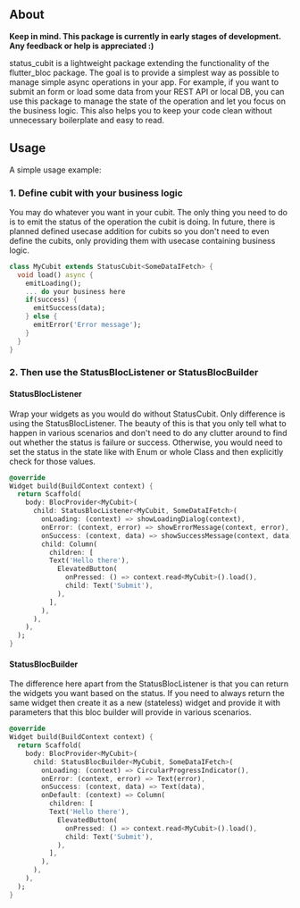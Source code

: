 ## About

**Keep in mind. This package is currently in early stages of development. Any feedback or help is appreciated :)**

status_cubit is a lightweight package extending the functionality of the flutter_bloc package. 
The goal is to provide a simplest way as possible to manage simple async operations in your app.
For example, if you want to submit an form or load some data from your REST API or local DB, you
can use this package to manage the state of the operation and let you focus on the business logic.
This also helps you to keep your code clean without unnecessary boilerplate and easy to read.

## Usage

A simple usage example:

### 1. Define cubit with your business logic
You may do whatever you want in your cubit. The only thing you need to do is to emit the status 
of the operation the cubit is doing. In future, there is planned defined usecase addition for cubits
so you don't need to even define the cubits, only providing them with usecase containing business logic.

```dart
class MyCubit extends StatusCubit<SomeDataIFetch> {
  void load() async {
    emitLoading();
    ... do your business here
    if(success) {
      emitSuccess(data);
    } else {
      emitError('Error message');
    }
  }
}
```

### 2. Then use the StatusBlocListener or StatusBlocBuilder


#### StatusBlocListener
Wrap your widgets as you would do without StatusCubit. Only difference is using the StatusBlocListener.
The beauty of this is that you only tell what to happen in various scenarios and don't need to do any
clutter around to find out whether the status is failure or success. Otherwise, you would need to 
set the status in the state like with Enum or whole Class and then explicitly check for those values.

```dart
@override
Widget build(BuildContext context) {
  return Scaffold(
    body: BlocProvider<MyCubit>(
      child: StatusBlocListener<MyCubit, SomeDataIFetch>(
        onLoading: (context) => showLoadingDialog(context),
        onError: (context, error) => showErrorMessage(context, error),
        onSuccess: (context, data) => showSuccessMessage(context, data),
        child: Column(
          children: [
          Text('Hello there'),
            ElevatedButton(
              onPressed: () => context.read<MyCubit>().load(),
              child: Text('Submit'),
            ),
          ],
        ),
      ),
    ),
  );
}
```

#### StatusBlocBuilder
The difference here apart from the StatusBlocListener is that you can return the widgets you want
based on the status. If you need to always return the same widget then create it as a new (stateless)
widget and provide it with parameters that this bloc builder will provide in various scenarios.

```dart
@override
Widget build(BuildContext context) {
  return Scaffold(
    body: BlocProvider<MyCubit>(
      child: StatusBlocBuilder<MyCubit, SomeDataIFetch>(
        onLoading: (context) => CircularProgressIndicator(),
        onError: (context, error) => Text(error),
        onSuccess: (context, data) => Text(data),
        onDefault: (context) => Column(
          children: [
          Text('Hello there'),
            ElevatedButton(
              onPressed: () => context.read<MyCubit>().load(),
              child: Text('Submit'),
            ),
          ],
        ),
      ),
    ),
  );
}
```
